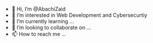 - 👋 Hi, I’m @AbachiZaid
- 👀 I’m interested in Web Development and Cybersecurtiy
- 🌱 I’m currently learning ...
- 💞️ I’m looking to collaborate on ...
- 📫 How to reach me ...

<!---
AbachiZaid/AbachiZaid is a ✨ special ✨ repository because its `README.md` (this file) appears on your GitHub profile.
You can click the Preview link to take a look at your changes.
--->
